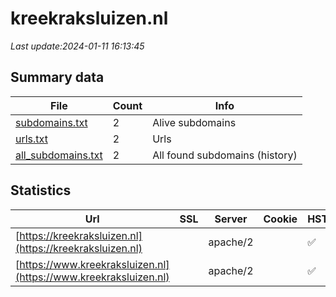 # kreekraksluizen.nl
*Last update:2024-01-11 16:13:45*
## Summary data
| File       | Count | Info |
|------------|-------|------|
|[subdomains.txt](/data/kreekraksluizen/subdomains.txt)|2|Alive subdomains|
|[urls.txt](/data/kreekraksluizen/urls.txt)|2|Urls|
|[all_subdomains.txt](/data/kreekraksluizen/all_subdomains.txt)|2|All found subdomains (history)|
## Statistics
| Url | SSL | Server | Cookie | HSTS | CSP | XFO | XXP | RP | Tech |
|------------|-------|------|------|------|------|------|------|------|------|
|[https://kreekraksluizen.nl](https://kreekraksluizen.nl)| |apache/2| |:white_check_mark: | |:white_check_mark: |:white_check_mark: |:white_check_mark: ||
|[https://www.kreekraksluizen.nl](https://www.kreekraksluizen.nl)| |apache/2| |:white_check_mark: | |:white_check_mark: |:white_check_mark: |:white_check_mark: ||